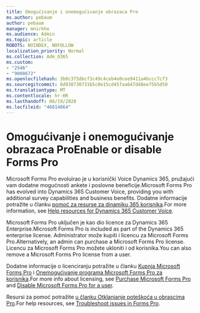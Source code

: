 ```yaml
---
title: Omogućivanje i onemogućivanje obrazaca Pro
ms.author: pebaum
author: pebaum
manager: mnirkhe
ms.audience: Admin
ms.topic: article
ROBOTS: NOINDEX, NOFOLLOW
localization_priority: Normal
ms.collection: Adm_O365
ms.custom:
- "2546"
- "9000672"
ms.openlocfilehash: 3b0c375dbcf3c49c4ceb4e0cee9411a4bccc7cf3
ms.sourcegitcommit: 6d938730731b5c0e15cd45faa647d48ee75b5d50
ms.translationtype: MT
ms.contentlocale: hr-HR
ms.lasthandoff: 08/19/2020
ms.locfileid: "46814664"
---
```

# <a name="enable-or-disable-forms-pro"></a><span data-ttu-id="7a4aa-102">Omogućivanje i onemogućivanje obrazaca Pro</span><span class="sxs-lookup"><span data-stu-id="7a4aa-102">Enable or disable Forms Pro</span></span>

<span data-ttu-id="7a4aa-103">Microsoft Forms Pro evoluirao je u korisnički Voice Dynamics 365, pružajući vam dodatne mogućnosti ankete i poslovne beneficije.</span><span class="sxs-lookup"><span data-stu-id="7a4aa-103">Microsoft Forms Pro has evolved into Dynamics 365 Customer Voice, providing you with additional survey capabilities and business benefits.</span></span> <span data-ttu-id="7a4aa-104">Dodatne informacije potražite u članku [pomoć za resurse za dinamiku 365 korisnika](https://go.microsoft.com/fwlink/p/?linkid=2128357).</span><span class="sxs-lookup"><span data-stu-id="7a4aa-104">For more information, see [Help resources for Dynamics 365 Customer Voice](https://go.microsoft.com/fwlink/p/?linkid=2128357).</span></span>  

<span data-ttu-id="7a4aa-105">Microsoft Forms Pro uključen je kao dio licence za Dynamics 365 Enterprise.</span><span class="sxs-lookup"><span data-stu-id="7a4aa-105">Microsoft Forms Pro is included as part of the Dynamics 365 enterprise license.</span></span> <span data-ttu-id="7a4aa-106">Administrator može kupiti i licencu za Microsoft Forms Pro.</span><span class="sxs-lookup"><span data-stu-id="7a4aa-106">Alternatively, an admin can purchase a Microsoft Forms Pro license.</span></span> <span data-ttu-id="7a4aa-107">Licencu za Microsoft Forms Pro možete ukloniti i od korisnika.</span><span class="sxs-lookup"><span data-stu-id="7a4aa-107">You can also remove a Microsoft Forms Pro license from a user.</span></span>  

<span data-ttu-id="7a4aa-108">Dodatne informacije o licenciranju potražite u članku [Kupnja Microsoft Forms Pro](https://docs.microsoft.com/forms-pro/purchase#purchase-microsoft-forms-pro-for-users-in-a-dynamics-365-tenant) i [Onemogućivanje programa Microsoft Forms Pro za korisnika](https://docs.microsoft.com/forms-pro/purchase#disable-microsoft-forms-pro-for-a-user-1).</span><span class="sxs-lookup"><span data-stu-id="7a4aa-108">For more info about licensing, see [Purchase Microsoft Forms Pro](https://docs.microsoft.com/forms-pro/purchase#purchase-microsoft-forms-pro-for-users-in-a-dynamics-365-tenant) and [Disable Microsoft Forms Pro for a user](https://docs.microsoft.com/forms-pro/purchase#disable-microsoft-forms-pro-for-a-user-1).</span></span>
  
<span data-ttu-id="7a4aa-109">Resursi za pomoć potražite [u članku Otklanjanje poteškoća u obrascima Pro](https://docs.microsoft.com/forms-pro/troubleshoot).</span><span class="sxs-lookup"><span data-stu-id="7a4aa-109">For help resources, see [Troubleshoot issues in Forms Pro](https://docs.microsoft.com/forms-pro/troubleshoot).</span></span>